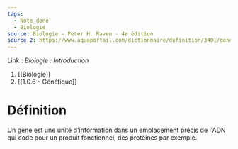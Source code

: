 ```yaml
---
tags:
  - Note_done
  - Biologie
source: Biologie - Peter H. Raven - 4e édition
source 2: https://www.aquaportail.com/dictionnaire/definition/3401/gene
---
```


Link :
_Biologie : Introduction_
1. [[Biologie]]
2. [[1.0.6 - Génétique]]

# Définition
Un gène est une unité d'information dans un emplacement précis de l'ADN qui code pour un produit fonctionnel, des protéines par exemple.